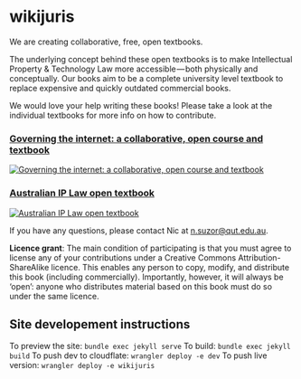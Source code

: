 # wikijuris
We are creating collaborative, free, open textbooks.

The underlying concept behind these open textbooks is to make Intellectual Property & Technology Law more accessible — both physically and conceptually. Our books aim to be a complete university level textbook to replace expensive and quickly outdated commercial books.

We would love your help writing these books! Please take a look at the individual textbooks for more info on how to contribute.


### [Governing the internet: a collaborative, open course and textbook](cyberlaw/home)

[![Governing the internet: a collaborative, open course and textbook](4381851322_998492c432_o.jpg)](cyberlaw/home)


### [Australian IP Law open textbook](ausip/home)

[![Australian IP Law open textbook](pixnio-207174-5198x3465.jpeg)](ausip/home)


If you have any questions, please contact Nic at n.suzor@qut.edu.au.

**Licence grant**: The main condition of participating is that you must agree to license any of your contributions under a Creative Commons Attribution-ShareAlike licence. This enables any person to copy, modify, and distribute this book (including commercially). Importantly, however, it will always be ‘open’: anyone who distributes material based on this book must do so under the same licence.

## Site developement instructions
To preview the site: `bundle exec jekyll serve`
To build: `bundle exec jekyll build`
To push dev to cloudflate: `wrangler deploy -e dev`
To push live version: `wrangler deploy -e wikijuris`
